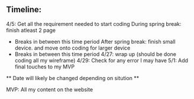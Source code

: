 
## Timeline:

4/5: Get all the requirement needed to start coding
During spring break: finish atleast 2 page
 * Breaks in between this time period
After spring break: finish small device. and move onto coding for larger device
 * Breaks in between this time period
4/27: wrap up (should be done coding all my wireframe)
4/29: Check for any error I may have
5/1: Add final touches to my MVP

** Date will likely be changed depending on sitution **

MVP: All my content on the website
